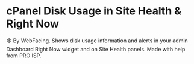 # cPanel Disk Usage in Site Health &amp; Right Now
🕸️ By WebFacing. Shows disk usage information and alerts in your admin Dashboard Right Now widget and on Site Health panels. Made with help from PRO ISP.
